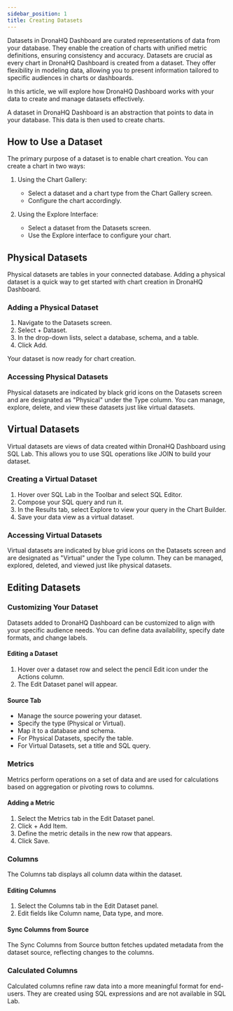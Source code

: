 ```yaml
---
sidebar_position: 1
title: Creating Datasets
---
```


Datasets in DronaHQ Dashboard are curated representations of data from your database. They enable the creation of charts with unified metric definitions, ensuring consistency and accuracy. Datasets are crucial as every chart in DronaHQ Dashboard is created from a dataset. They offer flexibility in modeling data, allowing you to present information tailored to specific audiences in charts or dashboards.

In this article, we will explore how DronaHQ Dashboard works with your data to create and manage datasets effectively.

A dataset in DronaHQ Dashboard is an abstraction that points to data in your database. This data is then used to create charts.

## How to Use a Dataset

The primary purpose of a dataset is to enable chart creation. You can create a chart in two ways:

1. Using the Chart Gallery:
   - Select a dataset and a chart type from the Chart Gallery screen.
   - Configure the chart accordingly.

2. Using the Explore Interface:
   - Select a dataset from the Datasets screen.
   - Use the Explore interface to configure your chart.


## Physical Datasets

Physical datasets are tables in your connected database. Adding a physical dataset is a quick way to get started with chart creation in DronaHQ Dashboard.

### Adding a Physical Dataset

1. Navigate to the Datasets screen.
2. Select + Dataset.
3. In the drop-down lists, select a database, schema, and a table.
4. Click Add.

Your dataset is now ready for chart creation.

### Accessing Physical Datasets

Physical datasets are indicated by black grid icons on the Datasets screen and are designated as "Physical" under the Type column. You can manage, explore, delete, and view these datasets just like virtual datasets.

## Virtual Datasets

Virtual datasets are views of data created within DronaHQ Dashboard using SQL Lab. This allows you to use SQL operations like JOIN to build your dataset.

### Creating a Virtual Dataset

1. Hover over SQL Lab in the Toolbar and select SQL Editor.
2. Compose your SQL query and run it.
3. In the Results tab, select Explore to view your query in the Chart Builder.
4. Save your data view as a virtual dataset.

### Accessing Virtual Datasets

Virtual datasets are indicated by blue grid icons on the Datasets screen and are designated as "Virtual" under the Type column. They can be managed, explored, deleted, and viewed just like physical datasets.

## Editing Datasets

### Customizing Your Dataset

Datasets added to DronaHQ Dashboard can be customized to align with your specific audience needs. You can define data availability, specify date formats, and change labels. 

#### Editing a Dataset

1. Hover over a dataset row and select the pencil Edit icon under the Actions column.
2. The Edit Dataset panel will appear.

#### Source Tab

- Manage the source powering your dataset.
- Specify the type (Physical or Virtual).
- Map it to a database and schema.
- For Physical Datasets, specify the table.
- For Virtual Datasets, set a title and SQL query.

### Metrics

Metrics perform operations on a set of data and are used for calculations based on aggregation or pivoting rows to columns.

#### Adding a Metric

1. Select the Metrics tab in the Edit Dataset panel.
2. Click + Add Item.
3. Define the metric details in the new row that appears.
4. Click Save.

### Columns

The Columns tab displays all column data within the dataset.

#### Editing Columns

1. Select the Columns tab in the Edit Dataset panel.
2. Edit fields like Column name, Data type, and more.


####  Sync Columns from Source

The Sync Columns from Source button fetches updated metadata from the dataset source, reflecting changes to the columns.

### Calculated Columns

Calculated columns refine raw data into a more meaningful format for end-users. They are created using SQL expressions and are not available in SQL Lab.


